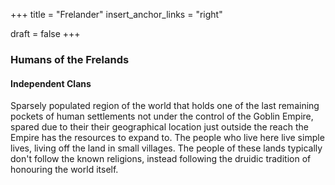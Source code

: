 +++
title = "Frelander"
insert_anchor_links = "right"

draft = false
+++

### Humans of the Frelands
#### Independent Clans
Sparsely populated region of the world that holds one of the last remaining pockets of human settlements not under the control of the Goblin Empire, spared due to their their geographical location just outside the reach the Empire has the resources to expand to.
The people who live here live simple lives, living off the land in small villages. 
The people of these lands typically don't follow the known religions, instead following the druidic tradition of honouring the world itself.
